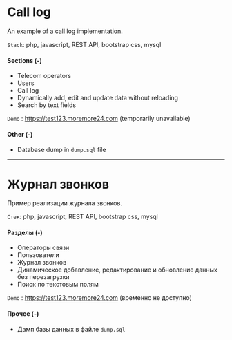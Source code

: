 # Call log

An example of a call log implementation.

`Stack`: php, javascript, REST API, bootstrap css, mysql

#### Sections (-)

- Telecom operators
- Users
- Call log
- Dynamically add, edit and update data without reloading
- Search by text fields

`Demo` : <https://test123.moremore24.com> (temporarily unavailable)


#### Other (-)

- Database dump in `dump.sql` file

---

# Журнал звонков

Пример реализации журнала звонков.

`Стек`: php, javascript, REST API, bootstrap css, mysql

#### Разделы (-)

- Операторы связи
- Пользователи
- Журнал звонков
- Динамическое добавление, редактирование и обновление данных без перезагрузки
- Поиск по текстовым полям

`Demo` : <https://test123.moremore24.com> (временно не доступно)


#### Прочее (-)

- Дамп базы данных в файле `dump.sql`
